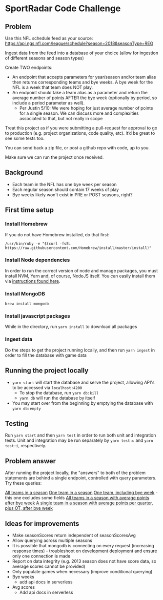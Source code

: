 # SportRadar Code Challenge

## Problem

Use this NFL schedule feed as your source: https://api.ngs.nfl.com/league/schedule?season=2018&seasonType=REG

Ingest data from the feed into a database of your choice (allow for ingestion of different seasons and season types)

Create TWO endpoints:
* An endpoint that accepts parameters for year/season and/or team alias then returns corresponding teams and bye weeks. A bye week for the NFL is a week that team does NOT play.
* An endpoint should take a team alias as a parameter and return the average number of points AFTER the bye week (optionally by period, so include a period parameter as well).
  * Per Justin 5/10: We were hoping for just average number of points for a single season. We can discuss more and complexities associated to that, but not really in scope

Treat this project as if you were submitting a pull-request for approval to go to production (e.g. project organizations, code quality, etc). It’d be great to see some tests too.

You can send back a zip file, or post a github repo with code, up to you.

Make sure we can run the project once received.

## Background

* Each team in the NFL has one bye week per season
* Each regular season should contain 17 weeks of play
* Bye weeks likely won't exist in PRE or POST seasons, right?

## First time setup

### Install Homebrew

If you do not have Homebrew installed, do that first:

`/usr/bin/ruby -e "$(curl -fsSL https://raw.githubusercontent.com/Homebrew/install/master/install)"`

### Install Node dependencies

In order to run the correct version of node and manage packages, you must install NVM, Yarn and, of course, NodeJS itself. You can easily install them via [instructions found here](https://gist.github.com/nijicha/e5615548181676873118df79953cb709).

### Install MongoDB

`brew install mongodb`

### Install javascript packages

While in the directory, run `yarn install` to download all packages

### Ingest data

Do the steps to get the project running locally, and then run `yarn ingest` in order to fill the database with game data

## Running the project locally

* `yarn start` will start the database and serve the project, allowing API's to be accessed via `localhost:4200`
  * To stop the database, run `yarn db:kill`
  * `yarn db` will run the database by itself
* You may start over from the beginning by emptying the database with `yarn db:empty`

## Testing

Run `yarn start` and then `yarn test` in order to run both unit and integration tests. Unit and integration may be run separately by `yarn test:u` and `yarn test:i`, respectively.

## Problem answer

After running the project locally, the "answers" to both of the problem statements are behind a single endpoint, controlled with query parameters. Try these queries:

[All teams in a season](http://localhost:4200/teams?season=2018)
[One team in a season](http://localhost:4200/teams?season=2018&team=DAL)
[One team, including bye week](http://localhost:4200/teams?season=2018&team=DAL&returnFields=byeWeek,teamId,abbr,games,cityState,fullName,nick) - this one excludes some fields
[All teams in a season with average points after bye week](http://localhost:4200/teams?season=2018&returnFields=byeWeek,teamId,abbr,fullName,nick,seasonScoresAvg&seasonScoresStart=byeWeek)
[A single team in a season with average points per quarter, plus OT, after bye week](http://localhost:4200/teams?season=2018&returnFields=byeWeek,teamId,abbr,fullName,nick,seasonScoresAvg.pointQ1,seasonScoresAvg.pointQ2,seasonScoresAvg.pointQ3,seasonScoresAvg.pointQ4,seasonScoresAvg.pointOT&seasonScoresStart=byeWeek)

## Ideas for improvements

* Make seasonScores return independent of seasonScoresAvg
* Allow querying across multiple seasons
* It is possible that mongodb is connecting on every request (increasing response times) - troubleshoot on development deployment and ensure only one connection is made
* Report on data integrity (e.g. 2013 season does not have score data, so average scores cannot be provided)
* Only populate games when necessary (improve conditional querying)
* Bye weeks
  * add api docs in serverless
* Avg scores
  * Add api docs in serverless